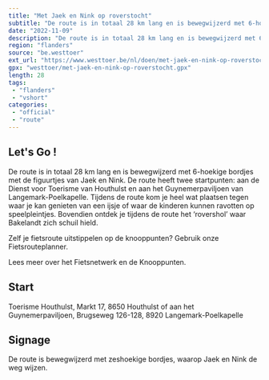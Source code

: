 ```yaml
---
title: "Met Jaek en Nink op roverstocht"
subtitle: "De route is in totaal 28 km lang en is bewegwijzerd met 6-hoekige bordjes met de figuurtjes van Jaek en Nink"
date: "2022-11-09"
description: "De route is in totaal 28 km lang en is bewegwijzerd met 6-hoekige bordjes met de figuurtjes van Jaek en Nink"
region: "flanders"
source: "be.westtoer"
ext_url: "https://www.westtoer.be/nl/doen/met-jaek-en-nink-op-roverstocht"
gpx: "westtoer/met-jaek-en-nink-op-roverstocht.gpx"
length: 28
tags:
 - "flanders"
 - "vshort"
categories:
 - "official"
 - "route"
---
```


## Let's Go ! 

De route is in totaal 28 km lang en is bewegwijzerd met 6-hoekige bordjes met de figuurtjes van Jaek en Nink. De route heeft twee startpunten: aan de Dienst voor Toerisme van Houthulst en aan het Guynemerpaviljoen van Langemark-Poelkapelle. Tijdens de route kom je heel wat plaatsen tegen waar je kan genieten van een ijsje of waar de kinderen kunnen ravotten op speelpleintjes. Bovendien ontdek je tijdens de route het ‘rovershol’ waar Bakelandt zich schuil hield.

Zelf je fietsroute uitstippelen op de knooppunten? Gebruik onze Fietsrouteplanner.

Lees meer over het Fietsnetwerk en de Knooppunten.

## Start

Toerisme Houthulst, Markt 17, 8650 Houthulst of aan het Guynemerpaviljoen, Brugseweg 126-128, 8920 Langemark-Poelkapelle

## Signage

De route is bewegwijzerd met zeshoekige bordjes, waarop Jaek en Nink de weg wijzen.
